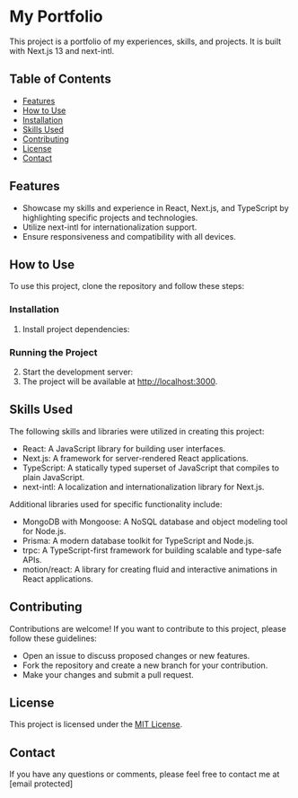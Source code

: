 # My Portfolio

This project is a portfolio of my experiences, skills, and projects. It is built with Next.js 13 and next-intl.

## Table of Contents

- [Features](#features)
- [How to Use](#how-to-use)
- [Installation](#installation)
- [Skills Used](#skills-used)
- [Contributing](#contributing)
- [License](#license)
- [Contact](#contact)

## Features

- Showcase my skills and experience in React, Next.js, and TypeScript by highlighting specific projects and technologies.
- Utilize next-intl for internationalization support.
- Ensure responsiveness and compatibility with all devices.

## How to Use

To use this project, clone the repository and follow these steps:

### Installation

1. Install project dependencies:

### Running the Project

2. Start the development server:
3. The project will be available at [http://localhost:3000](http://localhost:3000).

## Skills Used

The following skills and libraries were utilized in creating this project:

- React: A JavaScript library for building user interfaces.
- Next.js: A framework for server-rendered React applications.
- TypeScript: A statically typed superset of JavaScript that compiles to plain JavaScript.
- next-intl: A localization and internationalization library for Next.js.

Additional libraries used for specific functionality include:

- MongoDB with Mongoose: A NoSQL database and object modeling tool for Node.js.
- Prisma: A modern database toolkit for TypeScript and Node.js.
- trpc: A TypeScript-first framework for building scalable and type-safe APIs.
- motion/react: A library for creating fluid and interactive animations in React applications.

## Contributing

Contributions are welcome! If you want to contribute to this project, please follow these guidelines:

- Open an issue to discuss proposed changes or new features.
- Fork the repository and create a new branch for your contribution.
- Make your changes and submit a pull request.

## License

This project is licensed under the [MIT License](LICENSE).

## Contact

If you have any questions or comments, please feel free to contact me at [email protected]

